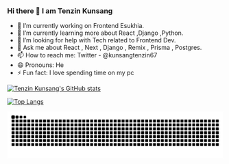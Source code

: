 ### Hi there 👋 I am Tenzin Kunsang

- 🔭 I’m currently working on Frontend Esukhia.
- 🌱 I’m currently learning more about React ,Django ,Python.
- 🤔 I’m looking for help with Tech related to Frontend Dev.
- 💬 Ask me about React , Next , Django , Remix , Prisma , Postgres.
- 📫 How to reach me: Twitter - @kunsangtenzin67
- 😄 Pronouns: He
- ⚡ Fun fact: I love spending time on my pc

[![Tenzin Kunsang's GitHub stats](https://github-readme-stats.vercel.app/api?username=tenkus47&show_icons=true&theme=radical)](https://github.com/tenkus47/github-readme-stats)

[![Top Langs](https://github-readme-stats.vercel.app/api/top-langs/?username=tenkus47&layout=compact&theme=radical)](https://github.com/tenkus47/github-readme-stats)


<picture>
  <source media="(prefers-color-scheme: dark)" srcset="https://raw.githubusercontent.com/tenkus47/tenkus47/output/github-snake-dark.svg" />
  <source media="(prefers-color-scheme: light)" srcset="https://raw.githubusercontent.com/tenkus47/tenkus47/output/github-snake.svg" />
  <img alt="github-snake" src="https://raw.githubusercontent.com/tenkus47/tenkus47/output/github-snake.svg" />
</picture>